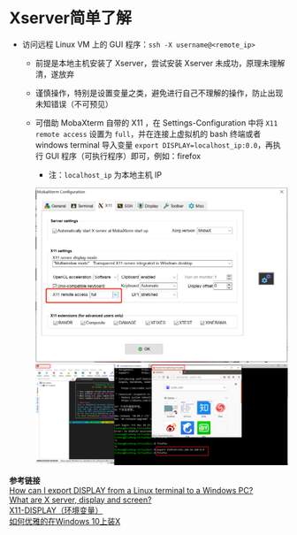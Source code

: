 # Xserver简单了解

- 访问远程 Linux VM 上的 GUI 程序：`ssh -X username@<remote_ip>`
  - 前提是本地主机安装了 Xserver，尝试安装 Xserver 未成功，原理未理解清，遂放弃
  - 谨慎操作，特别是设置变量之类，避免进行自己不理解的操作，防止出现未知错误（不可预见）
  - 可借助 MobaXterm 自带的 X11 ，在 Settings-Configuration 中将 `X11 remote access` 设置为 `full`，并在连接上虚拟机的 bash 终端或者 windows terminal 导入变量 `export DISPLAY=localhost_ip:0.0`，再执行 GUI 程序（可执行程序）即可，例如：firefox
    - 注：`localhost_ip` 为本地主机 IP

    ![mobaxterm-X11](./notes_imges/mobaxterm-X11.png)
    ![winterminal-X11](./notes_imges/winterminal-X11.png)

**参考链接**  
[How can I export DISPLAY from a Linux terminal to a Windows PC?](https://superuser.com/questions/325630/how-can-i-export-display-from-a-linux-terminal-to-a-windows-pc)  
[What are X server, display and screen?](https://unix.stackexchange.com/questions/503806/what-are-x-server-display-and-screen/503884)  
[X11-DISPLAY（环境变量）](https://datacadamia.com/ssh/x11/display)  
[如何优雅的在Windows 10上装X](https://www.lainme.com/doku.php/blog/2018/07/%E5%A6%82%E4%BD%95%E4%BC%98%E9%9B%85%E7%9A%84%E5%9C%A8windows_10%E4%B8%8A%E8%A3%85x)